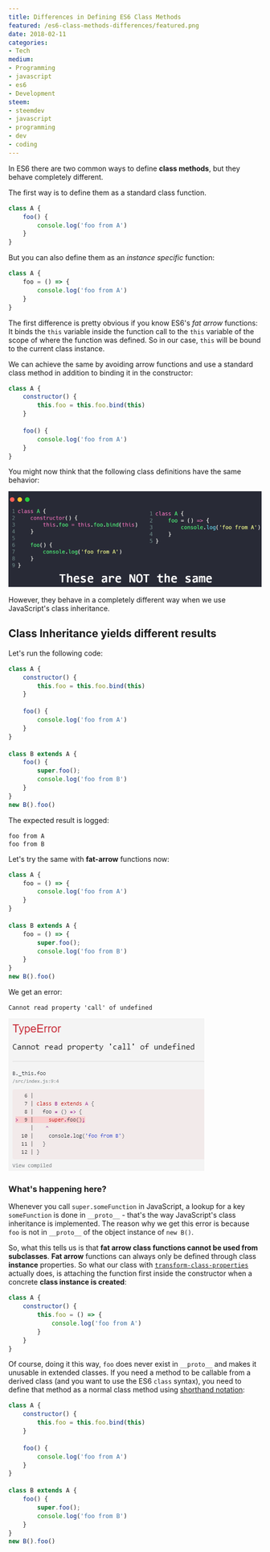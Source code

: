 ```yaml
---
title: Differences in Defining ES6 Class Methods
featured: /es6-class-methods-differences/featured.png
date: 2018-02-11
categories:
- Tech
medium:
- Programming
- javascript
- es6
- Development
steem:
- steemdev
- javascript
- programming
- dev
- coding
---
```


In ES6 there are two common ways to define **class methods**, but they behave completely different.

The first way is to define them as a standard class function.

```jsx
class A {
    foo() {
        console.log('foo from A')
    }
}
```

But you can also define them as an _instance specific_ function:

```jsx
class A {
    foo = () => {
        console.log('foo from A')
    }
}
```

The first difference is pretty obvious if you know ES6's _fat arrow_ functions:
It binds the `this` variable inside the function call to the `this` variable of the scope of where the function was defined.
So in our case, `this` will be bound to the current class instance.

We can achieve the same by avoiding arrow functions and use a standard class method in addition to binding it in the constructor:

```jsx
class A { 
    constructor() {
        this.foo = this.foo.bind(this)
    }

    foo() {
        console.log('foo from A')
    }
}
```

You might now think that the following class definitions have the same behavior:

![These are not the same](./featured.png)

However, they behave in a completely different way when we use JavaScript's class inheritance.

## Class Inheritance yields different results
Let's run the following code:

```jsx
class A { 
    constructor() {
        this.foo = this.foo.bind(this)
    }

    foo() {
        console.log('foo from A')
    }
}

class B extends A {
    foo() {
        super.foo();
        console.log('foo from B')
    }
}
new B().foo()
```

The expected result is logged:

```
foo from A
foo from B
```

Let's try the same with **fat-arrow** functions now:
```jsx
class A { 
    foo = () => {
        console.log('foo from A')
    }
}

class B extends A {
    foo = () => {
        super.foo();
        console.log('foo from B')
    }
}
new B().foo()
```

We get an error:

```
Cannot read property 'call' of undefined
```

![Cannot read property 'call' of undefined](./error.png)

### What's happening here?
Whenever you call `super.someFunction` in JavaScript, a lookup for a key `someFunction` is done in `__proto__` - that's the way JavaScript's class inheritance is implemented.
The reason why we get this error is because `foo` is not in `__proto__` of the object instance of `new B()`.

So, what this tells us is that **fat arrow class functions cannot be used from subclasses**.
**Fat arrow** functions can always only be defined through class **instance** properties. So what our class with [`transform-class-properties`](https://babeljs.io/docs/plugins/transform-class-properties/) actually does, is attaching the function first inside the constructor when a concrete **class instance is created**:

```jsx
class A {
    constructor() {
        this.foo = () => {
            console.log('foo from A')
        }
    }
}
```

Of course, doing it this way, `foo` does never exist in `__proto__` and makes it unusable in extended classes.
If you need a method to be callable from a derived class (and you want to use the ES6 `class` syntax), you need to define that method as a normal class method using [shorthand notation](https://developer.mozilla.org/en-US/docs/Web/JavaScript/Reference/Functions/Method_definitions):

```jsx
class A { 
    constructor() {
        this.foo = this.foo.bind(this)
    }

    foo() {
        console.log('foo from A')
    }
}

class B extends A {
    foo() {
        super.foo();
        console.log('foo from B')
    }
}
new B().foo()
```
